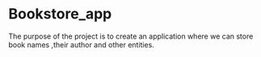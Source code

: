 # Bookstore_app
The purpose of the project is to create an application where we can store book names ,their author and other entities.
